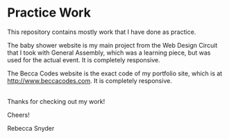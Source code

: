 # Practice Work

This repository contains mostly work that I have done as practice. 

The baby shower website is my main project from the Web Design Circuit that I took with General Assembly, which was a learning piece, 
but was used for the actual event. It is completely responsive. 

The Becca Codes website is the exact code of my portfolio site, which is at http://www.beccacodes.com. It is completely responsive. 


<br>
Thanks for checking out my work!

Cheers!

Rebecca Snyder
